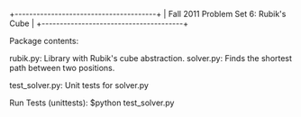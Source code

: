 +---------------------------------------+
| Fall 2011 Problem Set 6: Rubik's Cube |
+---------------------------------------+

Package contents:

rubik.py:         Library with Rubik's cube abstraction.
solver.py:        Finds the shortest path
                  between two positions.

test_solver.py:   Unit tests for solver.py

Run Tests (unittests):
$python test_solver.py
